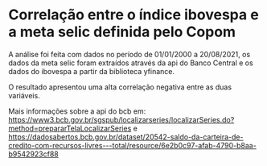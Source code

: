 # Correlação entre o índice ibovespa e a meta selic definida pelo Copom

A análise foi feita com dados no período de 01/01/2000 a 20/08/2021, os dados da meta selic foram extraídos através da api do Banco Central e os dados do ibovespa a partir da biblioteca yfinance.

O resultado apresentou uma alta correlação negativa entre as duas variáveis.

Mais informações sobre a api do bcb em: https://www3.bcb.gov.br/sgspub/localizarseries/localizarSeries.do?method=prepararTelaLocalizarSeries e https://dadosabertos.bcb.gov.br/dataset/20542-saldo-da-carteira-de-credito-com-recursos-livres---total/resource/6e2b0c97-afab-4790-b8aa-b9542923cf88

